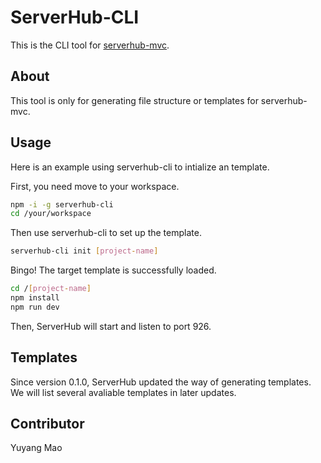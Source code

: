 # ServerHub-CLI

This is the CLI tool for [serverhub-mvc](https://www.npmjs.com/package/serverhub-mvc).

## About

This tool is only for generating file structure or templates for serverhub-mvc.

## Usage

Here is an example using serverhub-cli to intialize an template.

First, you need move to your workspace.

```bash
npm -i -g serverhub-cli
cd /your/workspace
```

Then use serverhub-cli to set up the template.

```bash
serverhub-cli init [project-name]
```

Bingo! The target template is successfully loaded.

```bash
cd /[project-name]
npm install
npm run dev
```

Then, ServerHub will start and listen to port 926.

## Templates

Since version 0.1.0, ServerHub updated the way of generating templates. We will list several avaliable templates in later updates.

## Contributor

Yuyang Mao